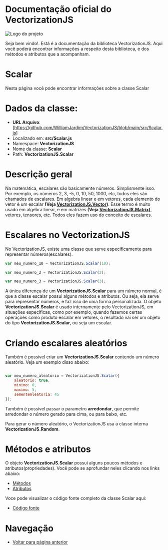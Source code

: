 # Documentação oficial do VectorizationJS
![Logo do projeto](https://github.com/WilliamJardim/VectorizationJS/blob/main/imagens/logo512x512.png)

Seja bem vindo!. Está é a documentação da biblioteca VectorizationJS.
Aqui você poderá encontrar informações a respeito desta biblioteca, e dos métodos e atributos que a acompanham.

# Scalar
Nesta página você pode encontrar informações sobre a classe Scalar

# Dados da classe:
 - **URL Arquivo**: [https://github.com/WilliamJardim/VectorizationJS/blob/main/src/Scalar.js] 
 - Localizado em: **src/Scalar.js**
 - Namespace: **VectorizationJS**
 - Nome da classe: **Scalar**
 - Path: **VectorizationJS.Scalar**

# Descrição geral
Na matemática, escalares são basicamente números. Simplismente isso. Por exemplo, os números 2, 3, -5, 0, 10, 50, 1000, etc, todos eles são chamados de escalares. Em algebra linear e em vetores, cada elemento do vetor é um escalar **(Veja [VectorizationJS.Vector](../Vector/page.md))**. Esse termo é muito usado em algebra linear, e em matrizes **(Veja  [VectorizationJS.Matrix](../Matrix/page.md))**, vetores, tensores, etc. Todos eles fazem uso do conceito de escalares.

# Escalares no VectorizationJS
No VectorizationJS, existe uma classe que serve especificamente para representar números(escalares). 

```javascript
var meu_numero_10 = VectorizationJS.Scalar(10);

var meu_numero_2 = VectorizationJS.Scalar(2);

var meu_numero_3 = VectorizationJS.Scalar(3);
```

A única diferença de um **VectorizationJS.Scalar** para um número normal, é que a classe escalar possui alguns métodos e atributos. Ou seja, ela serve para representar números, e faz isso de uma forma personalizada. O objeto **VectorizationJS.Scalar** é usado internamente pelo VectorizationJS, em situações especificas, como por exemplo, quando fazemos certas operações como produto escalar em vetores, o resultado vai ser um objeto do tipo **VectorizationJS.Scalar**, ou seja um escalar.

# Criando escalares aleatórios
Também é possivel criar um **VectorizationJS.Scalar** contendo um número aleatório.
Veja um exemplo disso abaixo:

```javascript

var meu_numero_aleatorio = VectorizationJS.Scalar({ 
    aleatorio: true, 
    minimo: 0, 
    maximo: 5, 
    sementeAleatoria: 45 
});

```

Também é possivel passar o parametro **arredondar**, que permite arredondar o número gerado para cima, ou para baixo, etc.

Para gerar o número aleatório, o VectorizationJS usa a classe interna **VectorizationJS.Random**.

# Métodos e atributos
O objeto **VectorizationJS.Scalar** possui alguns poucos métodos e atributos(propriedades). Você pode se aprofundar neles clicando nos links abaixo:
- [Métodos](Metodos/page.md)
- [Atributos](Atributos/page.md)

Voce pode visualizar o código fonte completo da classe Scalar aqui:
* [Código fonte](https://github.com/WilliamJardim/VectorizationJS/blob/main/src/Scalar.js)

# Navegação
* [Voltar para página anterior](../page.md)